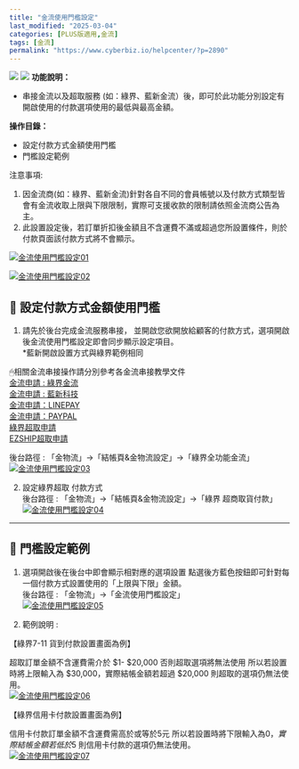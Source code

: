 ```yaml
---
title: "金流使用門檻設定"
last_modified: "2025-03-04"
categories: [PLUS版適用,金流]
tags: [金流]
permalink: "https://www.cyberbiz.io/helpcenter/?p=2890"
---
```


![](https://www.cyberbiz.io/helpcenter/wp-content/uploads/一般版1.png)
![](https://www.cyberbiz.io/helpcenter/wp-content/uploads/PLUS版1.png)
**功能說明：**  

* 串接金流以及超取服務 (如：綠界、藍新金流）後，即可於此功能分別設定有開啟使用的付款選項使用的最低與最高金額。 

**操作目錄：**

* 設定付款方式金額使用門檻
* 門檻設定範例

注意事項:  

1. 因金流商(如：綠界、藍新金流)針對各自不同的會員帳號以及付款方式類型皆會有金流收取上限與下限限制，實際可支援收款的限制請依照金流商公告為主。
2. 此設置設定後，若訂單折扣後金額且不含運費不滿或超過您所設置條件，則於付款頁面該付款方式將不會顯示。

[![金流使用門檻設定01](https://www.cyberbiz.io/helpcenter/wp-content/uploads/金流使用門檻設定01.png)](https://www.cyberbiz.io/helpcenter/wp-content/uploads/金流使用門檻設定01.png)

[![金流使用門檻設定02](https://www.cyberbiz.io/helpcenter/wp-content/uploads/金流使用門檻設定02.png)](https://www.cyberbiz.io/helpcenter/wp-content/uploads/金流使用門檻設定02.png)



## 📌 設定付款方式金額使用門檻



1. 請先於後台完成金流服務串接， 並開啟您欲開放給顧客的付款方式，選項開啟後金流使用門檻設定即會同步顯示設定項目。   
*藍新開啟設置方式與綠界範例相同  

🖱相關金流串接操作請分別參考各金流串接教學文件  
[金流申請 : 綠界金流](https://www.cyberbiz.io/helpcenter/?p=4872)  
[金流申請 : 藍新科技](https://www.cyberbiz.io/helpcenter/?p=2577)  
[金流申請：LINEPAY](https://www.cyberbiz.io/helpcenter/?p=2127)  
[金流申請：PAYPAL](https://www.cyberbiz.io/helpcenter/?p=2553)  
[綠界超取申請](https://www.cyberbiz.io/helpcenter/?p=2430)  
[EZSHIP超取申請](https://www.cyberbiz.io/helpcenter/?p=2524)  

後台路徑 : 「金物流」→「結帳頁&金物流設定」→「綠界全功能金流」  
[![金流使用門檻設定03](https://www.cyberbiz.io/helpcenter/wp-content/uploads/金流使用門檻設定03.png)](https://www.cyberbiz.io/helpcenter/wp-content/uploads/金流使用門檻設定03.png)



2. 設定綠界超取 付款方式  
後台路徑 : 「金物流」→「結帳頁&金物流設定」→「綠界 超商取貨付款」  
[![金流使用門檻設定04](https://www.cyberbiz.io/helpcenter/wp-content/uploads/金流使用門檻設定04.png)](https://www.cyberbiz.io/helpcenter/wp-content/uploads/金流使用門檻設定04.png)

* * *



## 📌 門檻設定範例



1. 選項開啟後在後台中即會顯示相對應的選項設置 點選後方藍色按鈕即可針對每一個付款方式設置使用的「上限與下限」金額。   
後台路徑 : 「金物流」→「金流使用門檻設定」  
[![金流使用門檻設定05](https://www.cyberbiz.io/helpcenter/wp-content/uploads/金流使用門檻設定05.png)](https://www.cyberbiz.io/helpcenter/wp-content/uploads/金流使用門檻設定05.png)



2. 範例說明 :   


【綠界7-11 貨到付款設置畫面為例】

超取訂單金額不含運費需介於 $1- $20,000 否則超取選項將無法使用 所以若設置時將上限輸入為 $30,000，實際結帳金額若超過 $20,000
則超取的選項仍無法使用。  
[![金流使用門檻設定06](https://www.cyberbiz.io/helpcenter/wp-content/uploads/金流使用門檻設定06.png)](https://www.cyberbiz.io/helpcenter/wp-content/uploads/金流使用門檻設定06.png)  


【綠界信用卡付款設置畫面為例】

信用卡付款訂單金額不含運費需高於或等於5元 所以若設置時將下限輸入為$0，實際結帳金額若 低於$5 則信用卡付款的選項仍無法使用。  
[![金流使用門檻設定07](https://www.cyberbiz.io/helpcenter/wp-content/uploads/金流使用門檻設定07.png)](https://www.cyberbiz.io/helpcenter/wp-content/uploads/金流使用門檻設定07.png)



